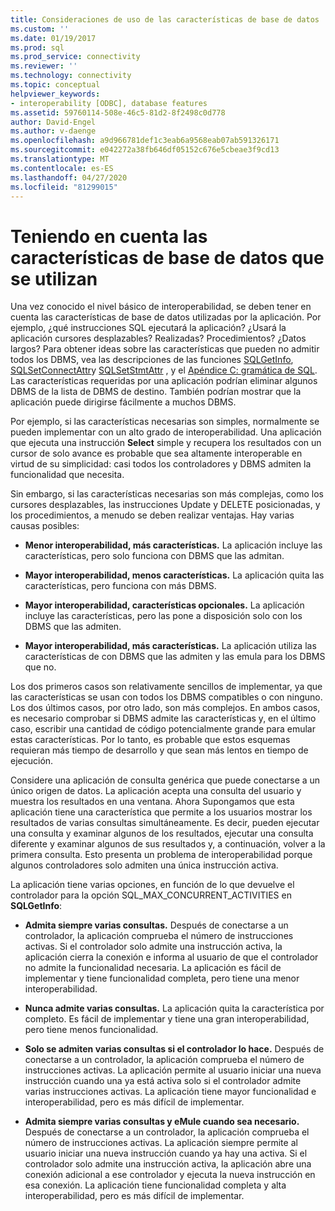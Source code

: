 ```yaml
---
title: Consideraciones de uso de las características de base de datos | Microsoft Docs
ms.custom: ''
ms.date: 01/19/2017
ms.prod: sql
ms.prod_service: connectivity
ms.reviewer: ''
ms.technology: connectivity
ms.topic: conceptual
helpviewer_keywords:
- interoperability [ODBC], database features
ms.assetid: 59760114-508e-46c5-81d2-8f2498c0d778
author: David-Engel
ms.author: v-daenge
ms.openlocfilehash: a9d966781def1c3eab6a9568eab07ab591326171
ms.sourcegitcommit: e042272a38fb646df05152c676e5cbeae3f9cd13
ms.translationtype: MT
ms.contentlocale: es-ES
ms.lasthandoff: 04/27/2020
ms.locfileid: "81299015"
---
```

# <a name="considering-database-features-to-use"></a>Teniendo en cuenta las características de base de datos que se utilizan
Una vez conocido el nivel básico de interoperabilidad, se deben tener en cuenta las características de base de datos utilizadas por la aplicación. Por ejemplo, ¿qué instrucciones SQL ejecutará la aplicación? ¿Usará la aplicación cursores desplazables? Realizadas? Procedimientos? ¿Datos largos? Para obtener ideas sobre las características que pueden no admitir todos los DBMS, vea las descripciones de las funciones [SQLGetInfo](../../../odbc/reference/syntax/sqlgetinfo-function.md), [SQLSetConnectAttr](../../../odbc/reference/syntax/sqlsetconnectattr-function.md)y [SQLSetStmtAttr](../../../odbc/reference/syntax/sqlsetstmtattr-function.md) , y el [Apéndice C: gramática de SQL](../../../odbc/reference/appendixes/appendix-c-sql-grammar.md). Las características requeridas por una aplicación podrían eliminar algunos DBMS de la lista de DBMS de destino. También podrían mostrar que la aplicación puede dirigirse fácilmente a muchos DBMS.  
  
 Por ejemplo, si las características necesarias son simples, normalmente se pueden implementar con un alto grado de interoperabilidad. Una aplicación que ejecuta una instrucción **Select** simple y recupera los resultados con un cursor de solo avance es probable que sea altamente interoperable en virtud de su simplicidad: casi todos los controladores y DBMS admiten la funcionalidad que necesita.  
  
 Sin embargo, si las características necesarias son más complejas, como los cursores desplazables, las instrucciones Update y DELETE posicionadas, y los procedimientos, a menudo se deben realizar ventajas. Hay varias causas posibles:  
  
-   **Menor interoperabilidad, más características.** La aplicación incluye las características, pero solo funciona con DBMS que las admitan.  
  
-   **Mayor interoperabilidad, menos características.** La aplicación quita las características, pero funciona con más DBMS.  
  
-   **Mayor interoperabilidad, características opcionales.** La aplicación incluye las características, pero las pone a disposición solo con los DBMS que las admiten.  
  
-   **Mayor interoperabilidad, más características.** La aplicación utiliza las características de con DBMS que las admiten y las emula para los DBMS que no.  
  
 Los dos primeros casos son relativamente sencillos de implementar, ya que las características se usan con todos los DBMS compatibles o con ninguno. Los dos últimos casos, por otro lado, son más complejos. En ambos casos, es necesario comprobar si DBMS admite las características y, en el último caso, escribir una cantidad de código potencialmente grande para emular estas características. Por lo tanto, es probable que estos esquemas requieran más tiempo de desarrollo y que sean más lentos en tiempo de ejecución.  
  
 Considere una aplicación de consulta genérica que puede conectarse a un único origen de datos. La aplicación acepta una consulta del usuario y muestra los resultados en una ventana. Ahora Supongamos que esta aplicación tiene una característica que permite a los usuarios mostrar los resultados de varias consultas simultáneamente. Es decir, pueden ejecutar una consulta y examinar algunos de los resultados, ejecutar una consulta diferente y examinar algunos de sus resultados y, a continuación, volver a la primera consulta. Esto presenta un problema de interoperabilidad porque algunos controladores solo admiten una única instrucción activa.  
  
 La aplicación tiene varias opciones, en función de lo que devuelve el controlador para la opción SQL_MAX_CONCURRENT_ACTIVITIES en **SQLGetInfo**:  
  
-   **Admita siempre varias consultas.** Después de conectarse a un controlador, la aplicación comprueba el número de instrucciones activas. Si el controlador solo admite una instrucción activa, la aplicación cierra la conexión e informa al usuario de que el controlador no admite la funcionalidad necesaria. La aplicación es fácil de implementar y tiene funcionalidad completa, pero tiene una menor interoperabilidad.  
  
-   **Nunca admite varias consultas.** La aplicación quita la característica por completo. Es fácil de implementar y tiene una gran interoperabilidad, pero tiene menos funcionalidad.  
  
-   **Solo se admiten varias consultas si el controlador lo hace.** Después de conectarse a un controlador, la aplicación comprueba el número de instrucciones activas. La aplicación permite al usuario iniciar una nueva instrucción cuando una ya está activa solo si el controlador admite varias instrucciones activas. La aplicación tiene mayor funcionalidad e interoperabilidad, pero es más difícil de implementar.  
  
-   **Admita siempre varias consultas y eMule cuando sea necesario.** Después de conectarse a un controlador, la aplicación comprueba el número de instrucciones activas. La aplicación siempre permite al usuario iniciar una nueva instrucción cuando ya hay una activa. Si el controlador solo admite una instrucción activa, la aplicación abre una conexión adicional a ese controlador y ejecuta la nueva instrucción en esa conexión. La aplicación tiene funcionalidad completa y alta interoperabilidad, pero es más difícil de implementar.

